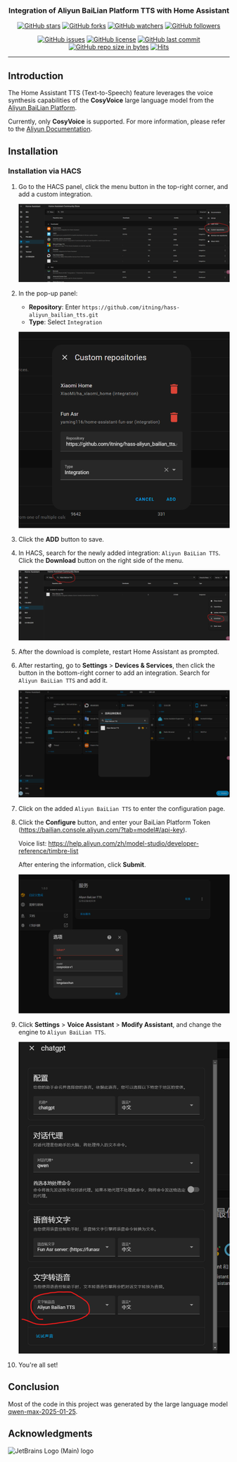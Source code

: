 <h3 align="center">Integration of Aliyun BaiLian Platform TTS with Home Assistant</h3>
<div align="center">

[![GitHub stars](https://img.shields.io/github/stars/itning/hass-aliyun_bailian_tts.svg?style=social&label=Stars)](https://github.com/itning/hass-aliyun_bailian_tts/stargazers)
[![GitHub forks](https://img.shields.io/github/forks/itning/hass-aliyun_bailian_tts.svg?style=social&label=Fork)](https://github.com/itning/hass-aliyun_bailian_tts/network/members)
[![GitHub watchers](https://img.shields.io/github/watchers/itning/hass-aliyun_bailian_tts.svg?style=social&label=Watch)](https://github.com/itning/hass-aliyun_bailian_tts/watchers)
[![GitHub followers](https://img.shields.io/github/followers/itning.svg?style=social&label=Follow)](https://github.com/itning?tab=followers)


</div>

<div align="center">

[![GitHub issues](https://img.shields.io/github/issues/itning/hass-aliyun_bailian_tts.svg)](https://github.com/itning/hass-aliyun_bailian_tts/issues)
[![GitHub license](https://img.shields.io/github/license/itning/hass-aliyun_bailian_tts.svg)](https://github.com/itning/hass-aliyun_bailian_tts/blob/master/LICENSE)
[![GitHub last commit](https://img.shields.io/github/last-commit/itning/hass-aliyun_bailian_tts.svg)](https://github.com/itning/hass-aliyun_bailian_tts/commits)
[![GitHub repo size in bytes](https://img.shields.io/github/repo-size/itning/hass-aliyun_bailian_tts.svg)](https://github.com/itning/hass-aliyun_bailian_tts)
[![Hits](https://hitcount.itning.com?u=itning&r=hass-aliyun_bailian_tts)](https://github.com/itning/hit-count)

</div>

---

## Introduction
The Home Assistant TTS (Text-to-Speech) feature leverages the voice synthesis capabilities of the **CosyVoice** large language model from the [Aliyun BaiLian Platform](https://bailian.console.aliyun.com/).

Currently, only **CosyVoice** is supported. For more information, please refer to the [Aliyun Documentation](https://help.aliyun.com/zh/model-studio/developer-reference/cosyvoice-large-model-for-speech-synthesis/).

## Installation

### Installation via HACS

1. Go to the HACS panel, click the menu button in the top-right corner, and add a custom integration.

   ![](https://raw.githubusercontent.com/itning/hass-aliyun_bailian_tts/refs/heads/main/pic/1.png)

2. In the pop-up panel:

   - **Repository**: Enter `https://github.com/itning/hass-aliyun_bailian_tts.git`
   - **Type**: Select `Integration`

   ![](https://raw.githubusercontent.com/itning/hass-aliyun_bailian_tts/refs/heads/main/pic/2.png)

3. Click the **ADD** button to save.

4. In HACS, search for the newly added integration: `Aliyun BaiLian TTS`. Click the **Download** button on the right side of the menu.

   ![](https://raw.githubusercontent.com/itning/hass-aliyun_bailian_tts/refs/heads/main/pic/3.png)

5. After the download is complete, restart Home Assistant as prompted.

6. After restarting, go to **Settings** > **Devices & Services**, then click the button in the bottom-right corner to add an integration. Search for `Aliyun BaiLian TTS` and add it.

   ![](https://raw.githubusercontent.com/itning/hass-aliyun_bailian_tts/refs/heads/main/pic/4.png)

7. Click on the added `Aliyun BaiLian TTS` to enter the configuration page.

8. Click the **Configure** button, and enter your BaiLian Platform Token (https://bailian.console.aliyun.com/?tab=model#/api-key).

   Voice list: https://help.aliyun.com/zh/model-studio/developer-reference/timbre-list

   After entering the information, click **Submit**.

   ![](https://raw.githubusercontent.com/itning/hass-aliyun_bailian_tts/refs/heads/main/pic/5.png)

9. Click **Settings** > **Voice Assistant** > **Modify Assistant**, and change the engine to `Aliyun BaiLian TTS`.

   ![](https://raw.githubusercontent.com/itning/hass-aliyun_bailian_tts/refs/heads/main/pic/6.png)

10. You're all set!

## Conclusion

Most of the code in this project was generated by the large language model [qwen-max-2025-01-25](https://bailian.console.aliyun.com/model-market/detail/qwen-max-2025-01-25#/model-market/detail/qwen-max-2025-01-25).

## Acknowledgments

![JetBrains Logo (Main) logo](https://resources.jetbrains.com/storage/products/company/brand/logos/jb_beam.svg)
